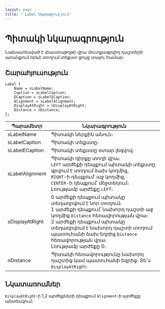 ```yaml
---
layout: page
title: " Label նկարագրություն"
---
```


# Պիտակի նկարագրություն 

Նախատեսված է փաստաթղթի վրա մուտքագրվող դաշտերի արանքում որևէ տողում տեքստ ցույց տալու համար։

## Շարահյուսություն

``` as4x
Label {
    Name = sLabelName;
    Caption = sLabelCaption;  
    ECaption = sLabelECaption;
    Alignment = sLabelAlignment;
    DisplayAtRight = nDisplayAtRight;
    Distance = nDistance; 
}; 
```

| Պարամետր | Նկարագրություն |
|--|--|
| sLabelName | Պիտակի ներքին անուն։ |
| sLabelCaption| Պիտակի տեքստը։ |
| sLabelECaption | Պիտակի տեքստը օտար լեզվով։ |
| sLabelAlignment| Պիտակի դիրքը տողի վրա։ <br/> `LEFT` արժեքի դեպքում պիտակի տեքստը գրվում է տողում ձախ կողմից, <br/> `RIGHT`-ի դեպքում՝ աջ կողմից, <br/> `CENTER`-ի դեպքում՝ մեջտեղում։ <br/> Լռությամբ արժեքը `LEFT`։ |
| sDisplayAtRight | 0 արժեքի դեպքում պիտակը տեղադրվում է նոր տողում։ <br/> 1 արժեքի դեպքում՝ նախորդ դաշտի աջ կողմից `Distance` հեռավորության վրա։ <br/> 2 արժեքի դեպքում պիտակը տեղադրվում է նախորդ դաշտի տողում պատուհանի ձախ եղրից `Distance` հեռավորության վրա։ <br/> Լռությամբ արժեքը 0։ |
| nDistance | Պիտակի հեռավորությունը նախորդ դաշտից կամ պատուհանի եզրից։ Տե՛ս `DisplayAtRight`: |

## Նկատառումներ

`DisplayAtRight`-ի 1,2 արժեքների դեպքում `Alignment`-ի արժեքը անտեսվում։ 